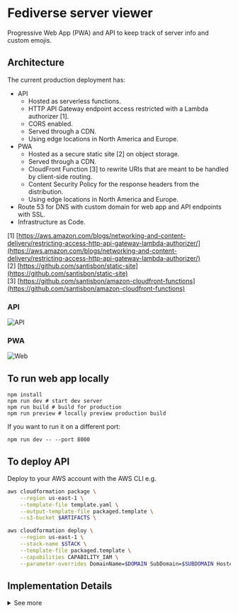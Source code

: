 # Fediverse server viewer 
Progressive Web App (PWA) and API to keep track of server info and custom emojis.

## Architecture
The current production deployment has: 
- API
  - Hosted as serverless functions.
  - HTTP API Gateway endpoint access restricted with a Lambda authorizer [1].
  - CORS enabled.
  - Served through a CDN.
  - Using edge locations in North America and Europe.
- PWA 
  - Hosted as a secure static site [2] on object storage.
  - Served through a CDN. 
  - CloudFront Function [3] to rewrite URIs that are meant to be handled by client-side routing.
  - Content Security Policy for the response headers from the distribution.
  - Using edge locations in North America and Europe.
- Route 53 for DNS with custom domain for web app and API endpoints with SSL.
- Infrastructure as Code.

[1] [https://aws.amazon.com/blogs/networking-and-content-delivery/restricting-access-http-api-gateway-lambda-authorizer/](https://aws.amazon.com/blogs/networking-and-content-delivery/restricting-access-http-api-gateway-lambda-authorizer/)  
[2] [https://github.com/santisbon/static-site](https://github.com/santisbon/static-site)  
[3] [https://github.com/santisbon/amazon-cloudfront-functions](https://github.com/santisbon/amazon-cloudfront-functions)  

### API

![API](https://d2908q01vomqb2.cloudfront.net/5b384ce32d8cdef02bc3a139d4cac0a22bb029e8/2022/07/22/Picture1-8.png)

### PWA

![Web](https://i.imgur.com/ANDPmVO.png)

## To run web app locally

```shell
npm install
npm run dev # start dev server
npm run build # build for production
npm run preview # locally preview production build
```

If you want to run it on a different port:
```shell
npm run dev -- --port 8000
```

## To deploy API

Deploy to your AWS account with the AWS CLI e.g.
```sh
aws cloudformation package \
    --region us-east-1 \
    --template-file template.yaml \
    --output-template-file packaged.template \
    --s3-bucket $ARTIFACTS \

aws cloudformation deploy \
    --region us-east-1 \
    --stack-name $STACK \
    --template-file packaged.template \
    --capabilities CAPABILITY_IAM \
    --parameter-overrides DomainName=$DOMAIN SubDomain=$SUBDOMAIN HostedZoneId=$HOSTEDZONE
```


## Implementation Details
<details> 
<summary>See more</summary>

### Client

The app was bootstrapped with [Vite](https://vitejs.dev) as the bundler and dev server and the React template:
```shell
npm create vite@latest name-of-your-project -- --template react
# follow prompts
cd <your new project directory>
npm install <your dependencies>
npm run dev
```
Icons created with [Favicon Generator](https://realfavicongenerator.net).  

The service worker was generated with [Vite Plugin PWA](https://vite-pwa-org.netlify.app/guide/). It was used to: 
- Generate the manifest.
- Configure the manifest with a link in the `head` of the app entry point.
- Generate a service worker.
- Generate a script to register the sw.
See [here](https://github.com/vite-pwa/vite-plugin-pwa/blob/main/src/types.ts) for details on the plugin options.  

To install the plugin:
```shell
npm i vite-plugin-pwa -D
```

</details>  